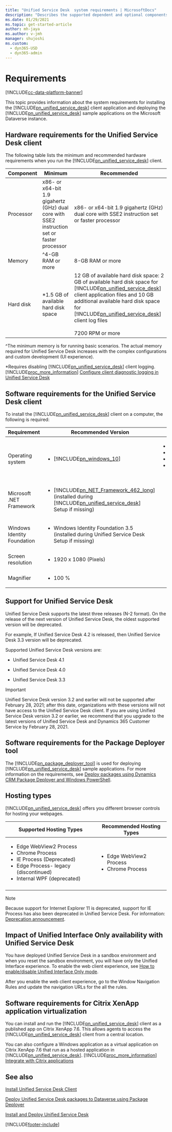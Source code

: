 ```yaml
---
title: "Unified Service Desk  system requirements | MicrosoftDocs"
description: "Describes the supported dependent and optional components you need to install and use Unified Service Desk."
ms.date: 01/29/2021
ms.topic: get-started-article
author: mh-jaya
ms.author: v-jmh
manager: shujoshi
ms.custom: 
  - dyn365-USD
  - dyn365-admin
---
```


# Requirements

[!INCLUDE[cc-data-platform-banner](../../includes/cc-data-platform-banner.md)]

This topic provides information about the system requirements for installing the [!INCLUDE[pn_unified_service_desk](../../includes/pn-unified-service-desk.md)] client application and deploying the [!INCLUDE[pn_unified_service_desk](../../includes/pn-unified-service-desk.md)] sample applications on the Microsoft Dataverse instance.  

<a name="hardware"></a>
## Hardware requirements for the Unified Service Desk client  
 The following table lists the minimum and recommended hardware requirements when you run the [!INCLUDE[pn_unified_service_desk](../../includes/pn-unified-service-desk.md)] client.  


| Component |                                           Minimum                                           |                                                                                                                                                                            Recommended                                                                                                                                                                            |
|-----------|---------------------------------------------------------------------------------------------|-------------------------------------------------------------------------------------------------------------------------------------------------------------------------------------------------------------------------------------------------------------------------------------------------------------------------------------------------------------------|
| Processor | x86- or x64-bit 1.9 gigahertz (GHz) dual core with SSE2 instruction set or faster processor |                                                                                                                                    x86- or x64-bit 1.9 gigahertz (GHz) dual core with SSE2 instruction set or faster processor                                                                                                                                    |
|  Memory   |                                      ^4-GB RAM or more                                       |                                                                                                                                                                         8-GB RAM or more                                                                                                                                                                          |
| Hard disk |                            \*1.5 GB of available hard disk space                            | 12 GB of available hard disk space: 2 GB of available hard disk space for [!INCLUDE[pn_unified_service_desk](../../includes/pn-unified-service-desk.md)] client application files and 10 GB additional available hard disk space for [!INCLUDE[pn_unified_service_desk](../../includes/pn-unified-service-desk.md)] client log files<br /><br /> 7200 RPM or more |

 ^The minimum memory is for running basic scenarios. The actual memory required for Unified Service Desk increases with the complex configurations and custom development (UI experience).
 
 *Requires disabling [!INCLUDE[pn_unified_service_desk](../../includes/pn-unified-service-desk.md)] client logging. [!INCLUDE[proc_more_information](../../includes/proc-more-information.md)] [Configure client diagnostic logging in Unified Service Desk](../../unified-service-desk/admin/configure-client-diagnostic-logging-unified-service-desk.md)  

<a name="client"></a>   
## Software requirements for the Unified Service Desk client

 To install the [!INCLUDE[pn_unified_service_desk](../../includes/pn-unified-service-desk.md)] client on a computer, the following is required:  

| Requirement | Recommended Version | Supported Version|
|---------------------------|---------------------------|-------------------------------------|
| Operating system | <ul><li>[!INCLUDE[pn_windows_10](../../includes/pn-windows-10.md)] </li></ul> |<ul><li> [!INCLUDE[pn_windows_10](../../includes/pn-windows-10.md)] </li><li> [!INCLUDE[pn_windows_8_1](../../includes/pn-windows-8-1.md)]</li><li> [!INCLUDE[pn_windows8](../../includes/pn-windows8.md)]</li><li> [!INCLUDE[pn_Windows_7](../../includes/pn-windows-7.md)] Service Pack 1 (SP1)</li></ul>  |
| Microsoft .NET Framework | <ul><li>[!INCLUDE[pn_NET_Framework_462_long](../../includes/pn-net-framework-462-long.md)] (installed during [!INCLUDE[pn_unified_service_desk](../../includes/pn-unified-service-desk.md)] Setup if missing)</li></ul> |  |
| Windows Identity Foundation  | <ul><li> Windows Identity Foundation 3.5 (installed during Unified Service Desk Setup if missing) </li></ul> |  |
| Screen resolution | <ul><li> 1920 x 1080 (Pixels) </li></ul> |  |
| Magnifier | <ul><li> 100 % </li></ul> |

## Support for Unified Service Desk

Unified Service Desk supports the latest three releases (N-2 format). On the release of the next version of Unified Service Desk, the oldest supported version will be deprecated.

For example, If Unified Service Desk 4.2 is released, then Unified Service Desk 3.3 version will be deprecated.

Supported Unified Service Desk versions are:

- Unified Service Desk 4.1

- Unified Service Desk 4.0

- Unified Service Desk 3.3

> [!IMPORTANT]
>
> Unified Service Desk version 3.2 and earlier will not be supported after February 28, 2021; after this date, organizations with these versions will not have access to the Unified Service Desk client. If you are using Unified Service Desk version 3.2 or earlier, we recommend that you upgrade to the latest versions of Unified Service Desk and Dynamics 365 Customer Service by February 28, 2021.

<a name="packdeploy"></a>   
## Software requirements for the Package Deployer tool  
 The [!INCLUDE[pn_package_deployer_tool](../../includes/pn-package-deployer-tool.md)] is used for deploying [!INCLUDE[pn_unified_service_desk](../../includes/pn-unified-service-desk.md)] sample applications. For more information on the requirements, see [Deploy packages using Dynamics CRM Package Deployer and Windows PowerShell](/dynamics365/customer-engagement/admin/deploy-packages-using-package-deployer-windows-powershell).

## Hosting types

[!INCLUDE[pn_unified_service_desk](../../includes/pn-unified-service-desk.md)] offers you different browser controls for hosting your webpages.

| Supported Hosting Types | Recommended Hosting Types |
|-----------------------------|--------------------------------------|
| <ul><li> Edge WebView2 Process </li><li> Chrome Process </li><li> IE Process (Deprecated) </li><li>Edge Process- legacy (discontinued) </li> <li> Internal WPF (deprecated) </li></ul> | <ul><li> Edge WebView2 Process </li><li> Chrome Process </li></ul> |
||

> [!Note]
>
> Because support for Internet Explorer 11 is deprecated, support for IE Process has also been deprecated in Unified Service Desk. For information: [Deprecation announcement](../../customer-service/deprecations-customer-service.md#internetexplorer11).

## Impact of Unified Interface Only availability with Unified Service Desk

You have deployed Unified Service Desk in a sandbox environment and when you reset the sandbox environment, you will have only the Unified Interface experience. To enable the web client experience, see [How to enable/disable Unified Interface Only mode](/dynamics365/customer-engagement/admin/enable-unified-interface-only#how-to-enable-unified-interface-only-mode).

After you enable the web client experience, go to the Window Navigation Rules and update the navigation URLs for the all the rules.

<a name="appvirtual"></a>   
## Software requirements for Citrix XenApp application virtualization  
 You can install and run the [!INCLUDE[pn_unified_service_desk](../../includes/pn-unified-service-desk.md)] client as a published app on Citrix XenApp 7.6. This allows agents to access the [!INCLUDE[pn_unified_service_desk](../../includes/pn-unified-service-desk.md)] client from a central location.  

 You can also configure a Windows application as a virtual application on Citrix XenApp 7.6 that run as a hosted application in [!INCLUDE[pn_unified_service_desk](../../includes/pn-unified-service-desk.md)]. [!INCLUDE[proc_more_information](../../includes/proc-more-information.md)] [Integrate with Citrix applications](../integrate-citrix-applications.md)  

## See also

 [Install Unified Service Desk Client](../../unified-service-desk/admin/install-upgrade-unified-service-desk-client.md)

 [Deploy Unified Service Desk packages to Dataverse using Package Deployer](../../unified-service-desk/admin/deploy-sample-unified-service-desk-applications-using-package-deployer.md)
 
 [Install and Deploy Unified Service Desk](../../unified-service-desk/admin/install-upgrade-deploy-unified-service-desk.md)


[!INCLUDE[footer-include](../../includes/footer-banner.md)]
